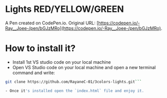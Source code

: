 # Lights RED/YELLOW/GREEN

A Pen created on CodePen.io. Original URL: [https://codepen.io/-Ray__Joee-/pen/bGJzMRo](https://codepen.io/-Ray__Joee-/pen/bGJzMRo).


# How to install it?

- Install 1st VS studio code on your local machine
- Open VS Studio code on your local machine and open a new terminal command and write:
```bash
git clone https://github.com/RayaneC-01/3colors-lights.git```

- Once it's installed open the `index.html` file and enjoy it.
